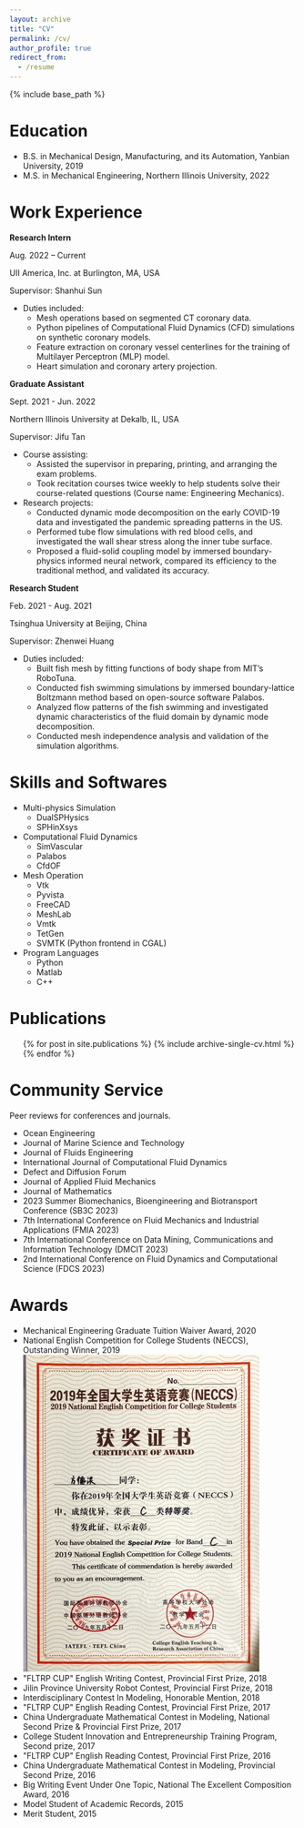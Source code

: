 ```yaml
---
layout: archive
title: "CV"
permalink: /cv/
author_profile: true
redirect_from:
  - /resume
---
```


{% include base_path %}

Education
======
* B.S. in Mechanical Design, Manufacturing, and its Automation, Yanbian University, 2019
* M.S. in Mechanical Engineering, Northern Illinois University, 2022

Work Experience
======
**Research Intern**

Aug. 2022 – Current 

UII America, Inc. at Burlington, MA, USA

Supervisor: Shanhui Sun

* Duties included: 
  * Mesh operations based on segmented CT coronary data.
  * Python pipelines of Computational Fluid Dynamics (CFD) simulations on
synthetic coronary models.
  * Feature extraction on coronary vessel centerlines for the training of Multilayer
Perceptron (MLP) model.
  * Heart simulation and coronary artery projection.


**Graduate Assistant**

Sept. 2021 - Jun. 2022

Northern Illinois University at Dekalb, IL, USA

Supervisor: Jifu Tan

* Course assisting: 
  * Assisted the supervisor in preparing, printing, and arranging the exam problems.
  * Took recitation courses twice weekly to help students solve their course-related questions (Course name: Engineering Mechanics).
* Research projects:
  * Conducted dynamic mode decomposition on the early COVID-19 data and investigated the pandemic spreading patterns in the US.
  * Performed tube flow simulations with red blood cells, and investigated the wall shear stress along the inner tube surface.
  * Proposed a fluid-solid coupling model by immersed boundary-physics informed neural network, compared its efficiency to the traditional method, and validated its accuracy.
 

**Research Student**

Feb. 2021 - Aug. 2021

Tsinghua University at Beijing, China

Supervisor: Zhenwei Huang

* Duties included: 
  * Built fish mesh by fitting functions of body shape from MIT’s RoboTuna.
  * Conducted fish swimming simulations by immersed boundary-lattice Boltzmann method based on open-source software Palabos.
  * Analyzed flow patterns of the fish swimming and investigated dynamic characteristics of the fluid domain by dynamic mode decomposition.
  * Conducted mesh independence analysis and validation of the simulation algorithms.

  
Skills and Softwares
======
* Multi-physics Simulation
  * DualSPHysics
  * SPHinXsys
* Computational Fluid Dynamics
  * SimVascular
  * Palabos
  * CfdOF
* Mesh Operation
  * Vtk
  * Pyvista
  * FreeCAD
  * MeshLab
  * Vmtk
  * TetGen
  * SVMTK (Python frontend in CGAL)
* Program Languages
  * Python
  * Matlab
  * C++

Publications
======
  <ul>{% for post in site.publications %}
    {% include archive-single-cv.html %}
  {% endfor %}</ul>
  

  
Community Service
======
Peer reviews for conferences and journals.
  * Ocean Engineering
  * Journal of Marine Science and Technology
  * Journal of Fluids Engineering
  * International Journal of Computational Fluid Dynamics
  * Defect and Diffusion Forum
  * Journal of Applied Fluid Mechanics
  * Journal of Mathematics
  * 2023 Summer Biomechanics, Bioengineering and Biotransport Conference (SB3C 2023)
  * 7th International Conference on Fluid Mechanics and Industrial Applications (FMIA 2023)
  * 7th International Conference on Data Mining, Communications and Information Technology (DMCIT 2023)
  * 2nd International Conference on Fluid Dynamics and Computational Science (FDCS 2023)

Awards
======
* Mechanical Engineering Graduate Tuition Waiver Award, 2020
* National English Competition for College Students (NECCS), Outstanding Winner, 2019 [![Award](https://github.com/Yulan-Fang/Yulan-Fang.github.io/blob/master/images/19neccs.png?raw=true)](https://github.com/Yulan-Fang/Yulan-Fang.github.io/blob/master/images/19neccs.png?raw=true)
* "FLTRP CUP" English Writing Contest, Provincial First Prize, 2018
* Jilin Province University Robot Contest, Provincial First Prize, 2018
* Interdisciplinary Contest In Modeling, Honorable Mention, 2018
* "FLTRP CUP" English Reading Contest, Provincial First Prize, 2017
* China Undergraduate Mathematical Contest in Modeling, National Second Prize & Provincial First Prize, 2017
* College Student Innovation and Entrepreneurship Training Program, Second prize, 2017
* "FLTRP CUP" English Reading Contest, Provincial First Prize, 2016
* China Undergraduate Mathematical Contest in Modeling, Provincial Second Prize, 2016
* Big Writing Event Under One Topic, National The Excellent Composition Award, 2016
* Model Student of Academic Records, 2015
* Merit Student, 2015
